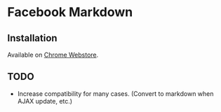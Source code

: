 # Facebook Markdown

## Installation

Available on [Chrome Webstore](https://chrome.google.com/webstore/detail/facebook-markdown/domgfmdenhggdpmlmhpemmlopkppoflk).


## TODO

* Increase compatibility for many cases. (Convert to markdown when AJAX update, etc.)